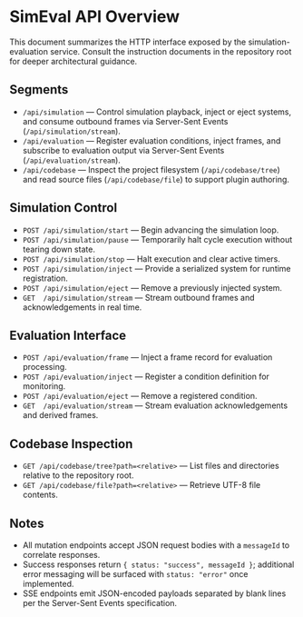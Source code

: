 # SimEval API Overview

This document summarizes the HTTP interface exposed by the simulation-evaluation service. Consult the instruction documents in the repository root for deeper architectural guidance.

## Segments
- `/api/simulation` — Control simulation playback, inject or eject systems, and consume outbound frames via Server-Sent Events (`/api/simulation/stream`).
- `/api/evaluation` — Register evaluation conditions, inject frames, and subscribe to evaluation output via Server-Sent Events (`/api/evaluation/stream`).
- `/api/codebase` — Inspect the project filesystem (`/api/codebase/tree`) and read source files (`/api/codebase/file`) to support plugin authoring.

## Simulation Control
- `POST /api/simulation/start` — Begin advancing the simulation loop.
- `POST /api/simulation/pause` — Temporarily halt cycle execution without tearing down state.
- `POST /api/simulation/stop` — Halt execution and clear active timers.
- `POST /api/simulation/inject` — Provide a serialized system for runtime registration.
- `POST /api/simulation/eject` — Remove a previously injected system.
- `GET  /api/simulation/stream` — Stream outbound frames and acknowledgements in real time.

## Evaluation Interface
- `POST /api/evaluation/frame` — Inject a frame record for evaluation processing.
- `POST /api/evaluation/inject` — Register a condition definition for monitoring.
- `POST /api/evaluation/eject` — Remove a registered condition.
- `GET  /api/evaluation/stream` — Stream evaluation acknowledgements and derived frames.

## Codebase Inspection
- `GET /api/codebase/tree?path=<relative>` — List files and directories relative to the repository root.
- `GET /api/codebase/file?path=<relative>` — Retrieve UTF-8 file contents.

## Notes
- All mutation endpoints accept JSON request bodies with a `messageId` to correlate responses.
- Success responses return `{ status: "success", messageId }`; additional error messaging will be surfaced with `status: "error"` once implemented.
- SSE endpoints emit JSON-encoded payloads separated by blank lines per the Server-Sent Events specification.
